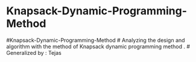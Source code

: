 # Knapsack-Dynamic-Programming-Method
#Knapsack-Dynamic-Programming-Method # Analyzing the design and algorithm with the method of Knapsack dynamic programming method .  # Generalized by : Tejas

